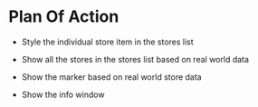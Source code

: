 # Plan Of Action

- Style the individual store item in the stores list

- Show all the stores in the stores list based on real world data

- Show the marker based on real world store data

- Show the info window
